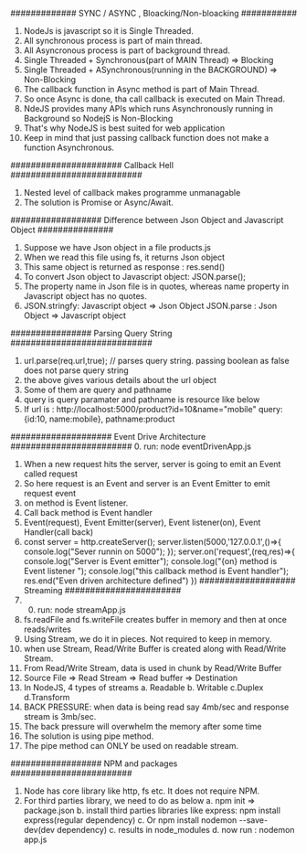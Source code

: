 ############# SYNC / ASYNC , Bloacking/Non-bloacking ###########
1. NodeJs is javascript so it is Single Threaded.
2. All synchronous process is part of main thread.
3. All Asyncronous process is part of background thread.
4. Single Threaded + Synchronous(part of MAIN Thread) => Blocking
5. Single Threaded + ASynchronous(running in the BACKGROUND) => Non-Blocking 
6. The callback function in Async method is part of Main Thread.
7. So once Async is done, tha call callback is executed on Main Thread.
8. NdeJS provides many APIs which runs Asynchronously running in Background so NodejS is Non-Blocking
9. That's why NodeJS is best suited for web application
10. Keep in mind that just passing callback function does not make a function Asynchronous.

###################### Callback Hell ##########################
1. Nested level of callback makes programme unmanagable
2. The solution is Promise or Async/Await.

################## Difference between Json Object and Javascript Object ###############
1. Suppose we have Json object in a file products.js
2. When we read this file using fs, it returns Json object
3. This same object is returned as response : res.send(<json object>)
4. To convert Json object to Javascript object: JSON.parse(<json object>);
5. The property name in Json file is in quotes, whereas name property in Javascript
    object has no quotes.
6. JSON.stringfy: Javascript object => Json Object
   JSON.parse  : Json Object => Javascript object

################ Parsing Query String ############################
1. url.parse(req.url,true); // parses query string. passing boolean as false does not parse query string
2. the above gives various details about the url object
3. Some of them are query and pathname
4. query is query paramater and pathname is resource like below
5. If url is : http://localhost:5000/product?id=10&name="mobile" 
      query: {id:10, name:mobile}, pathname:product

#################### Event Drive Architecture ########################
0. run: node eventDrivenApp.js
1. When a new request hits the server, server is going to emit an Event called request
2. So here request is an Event and server is an Event Emitter to emit request event
3.  on method is Event listener. 
4. Call back method is Event handler
5. Event(request), Event Emitter(server), Event listener(on), Event Handler(call back)
6.  const server = http.createServer();
    server.listen(5000,'127.0.0.1',()=>{
        console.log("Sever runnin on 5000");
    });
    server.on('request',(req,res)=>{
        console.log("Server is Event emitter");
        console.log("{on} method is Event listener ");
        console.log("this callback method is Event handler");
        res.end("Even driven architecture defined")
    })
################### Streaming #######################
0. 0. run: node streamApp.js
1. fs.readFile and fs.writeFile creates buffer in memory and then at once reads/writes
2. Using Stream, we do it in pieces. Not required to keep in memory.
3. when use Stream, Read/Write Buffer is created along with Read/Write Stream.
4. From Read/Write Stream, data is used in chunk by Read/Write Buffer
5. Source File => Read Stream => Read buffer => Destination
6. In NodeJS, 4 types of streams
     a. Readable b. Writable c.Duplex d.Transform
7. BACK PRESSURE: when data is being read say 4mb/sec and response stream is 3mb/sec.
8. The back pressure will overwhelm the memory after some time
9. The solution is using pipe method.
10. The pipe method can ONLY be used on readable stream.


##################  NPM and packages ########################
1. Node has core library like http, fs etc. It does not require NPM.
2. For third parties library, we need to do as below
                   a. npm init => package.json
                   b. install third parties libraries like express: npm install express(regular dependency)
                   c. Or npm install nodemon --save-dev(dev dependency)
                   c. results in node_modules
                   d. now run : nodemon app.js